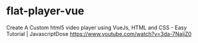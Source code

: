 # flat-player-vue


Create A Custom html5 video player using VueJs, HTML and CSS - Easy Tutorial | JavascriptDose
https://www.youtube.com/watch?v=3da-7NaijZ0